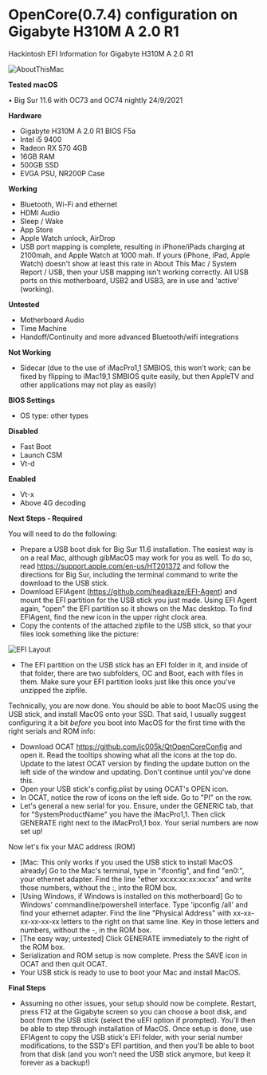 # OpenCore(0.7.4) configuration on Gigabyte H310M A 2.0 R1
Hackintosh EFI Information for Gigabyte H310M A 2.0 R1 


![AboutThisMac](https://user-images.githubusercontent.com/4536776/134783342-b85427cf-c6ff-4f68-b2ae-fa7fcd48840c.png)

**Tested macOS**

•	Big Sur 11.6 with OC73 and OC74 nightly 24/9/2021

**Hardware**

* Gigabyte H310M A 2.0 R1 BIOS F5a
* Intel i5 9400
* Radeon RX 570 4GB
* 16GB RAM
* 500GB SSD 
* EVGA PSU, NR200P Case 

**Working**

* Bluetooth, Wi-Fi and ethernet
* HDMI Audio
* Sleep / Wake
* App Store
* Apple Watch unlock, AirDrop
* USB port mapping is complete, resulting in iPhone/iPads charging at 2100mah, and Apple Watch at 1000 mah.  If yours (iPhone, iPad, Apple Watch) doesn't show at least this rate in About This Mac / System Report / USB, then your USB mapping isn't working correctly.  All USB ports on this motherboard, USB2 and USB3, are in use and 'active' (working).  

**Untested**

* Motherboard Audio
* Time Machine
* Handoff/Continuity and more advanced Bluetooth/wifi integrations

**Not Working**

* Sidecar (due to the use of iMacPro1,1 SMBIOS, this won’t work; can be fixed by flipping to iMac19,1 SMBIOS quite easily, but then AppleTV and other applications may not play as easily) 

**BIOS Settings**

* OS type: other types

**Disabled**

* Fast Boot
* Launch CSM
* Vt-d

**Enabled**

* Vt-x
* Above 4G decoding

**Next Steps - Required**

You will need to do the following: 
* Prepare a USB boot disk for Big Sur 11.6 installation.  The easiest way is on a real Mac, although gibMacOS may work for you as well.  To do so, read https://support.apple.com/en-us/HT201372 and follow the directions for Big Sur, including the terminal command to write the download to the USB stick.
* Download EFIAgent (https://github.com/headkaze/EFI-Agent) and mount the EFI partition for the USB stick you just made.  Using EFI Agent again, "open" the EFI partition so it shows on the Mac desktop.  To find EFIAgent, find the new icon in the upper right clock area.  
* Copy the contents of the attached zipfile to the USB stick, so that your files look something like the picture: 

![EFI Layout](https://user-images.githubusercontent.com/4536776/134783624-10b0c7ba-fb29-4cf1-8017-230d22f8e18b.png)

* The EFI partition on the USB stick has an EFI folder in it, and inside of that folder, there are two subfolders, OC and Boot, each with files in them.  Make sure your EFI partition looks just like this once you've unzipped the zipfile. 

Technically, you are now done.  You should be able to boot MacOS using the USB stick, and install MacOS onto your SSD.  That said, I usually suggest configuring it a bit *before* you boot into MacOS for the first time with the right serials and ROM info: 

* Download OCAT https://github.com/ic005k/QtOpenCoreConfig and open it.  Read the tooltips showing what all the icons at the top do.  Update to the latest OCAT version by finding the update button on the left side of the window and updating.  Don't continue until you've done this. 
* Open your USB stick's config.plist by using OCAT's OPEN icon.
* In OCAT, notice the row of icons on the left side.  Go to "PI" on the row. 
* Let's general a new serial for you.  Ensure, under the GENERIC tab, that for "SystemProductName" you have the iMacPro1,1.  Then click GENERATE right next to the iMacPro1,1 box.  Your serial numbers are now set up!
  
Now let's fix your MAC address (ROM) 

* [Mac: This only works if you used the USB stick to install MacOS already] Go to the Mac's terminal, type in "ifconfig", and find "en0:", your ethernet adapter.  Find the line "ether xx:xx:xx:xx:xx:xx" and write those numbers, without the :, into the ROM box.  
* [Using Windows, if Windows is installed on this motherboard] Go to Windows' commandline/powershell interface.  Type 'ipconfig /all' and find your ethernet adapter.  Find the line "Physical Address" with xx-xx-xx-xx-xx-xx letters to the right on that same line.  Key in those letters and numbers, without the -, in the ROM box. 
* [The easy way; untested] Click GENERATE immediately to the right of the ROM box. 
* Serialization and ROM setup is now complete.  Press the SAVE icon in OCAT and then quit OCAT. 
* Your USB stick is ready to use to boot your Mac and install MacOS.  

**Final Steps**

* Assuming no other issues, your setup should now be complete.  Restart, press F12 at the Gigabyte screen so you can choose a boot disk, and boot from the USB stick (select the uEFI option if prompted).  You'll then be able to step through installation of MacOS.  Once setup is done, use EFIAgent to copy the USB stick's EFI folder, with your serial number modifications, to the SSD's EFI partition, and then you'll be able to boot from that disk (and you won't need the USB stick anymore, but keep it forever as a backup!)


